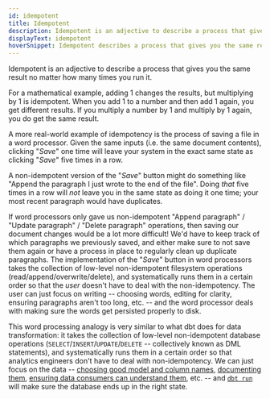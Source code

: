 ```yaml
---
id: idempotent
title: Idempotent
description: Idempotent is an adjective to describe a process that gives you the same result no matter how many times you run it.
displayText: idempotent
hoverSnippet: Idempotent describes a process that gives you the same result no matter how many times you run it.
---
```


<head>
    <title>What is idempotency and why is the concept important in data?</title>
</head>

Idempotent is an adjective to describe a process that gives you the same result no matter how many times you run it.

For a mathematical example, adding 1 changes the results, but multiplying by 1 is idempotent. When you add 1 to a number and then add 1 again, you get different results. If you multiply a number by 1 and multiply by 1 again, you do get the same result.

A more real-world example of idempotency is the process of saving a file in a word processor. Given the same inputs (i.e. the same document contents), clicking "_Save_" one time will leave your system in the exact same state as clicking "_Save_" five times in a row.

A non-idempotent version of the "_Save_" button might do something like "Append the paragraph I just wrote to the end of the file". Doing _that_ five times in a row will _not_ leave you in the same state as doing it one time; your most recent paragraph would have duplicates.

If word processors only gave us non-idempotent "Append paragraph" / "Update paragraph" / "Delete paragraph" operations, then saving our document changes would be a lot more difficult! We'd have to keep track of which paragraphs we previously saved, and either make sure to not save them again or have a process in place to regularly clean up duplicate paragraphs. The implementation of the "_Save_" button in word processors takes the collection of low-level non-idempotent filesystem operations (read/append/overwrite/delete), and systematically runs them in a certain order so that the _user_ doesn't have to deal with the non-idempotency. The user can just focus on writing -- choosing words, editing for clarity, ensuring paragraphs aren't too long, etc. -- and the word processor deals with making sure the words get persisted properly to disk.

This word processing analogy is very similar to what dbt does for data transformation: it takes the collection of low-level non-idempotent database operations (`SELECT`/`INSERT`/`UPDATE`/`DELETE` -- collectively known as <Term id="dml">DML</Term> statements), and systematically runs them in a certain order so that analytics engineers don't have to deal with non-idempotency. We can just focus on the data -- [choosing good model and column names](https://docs.getdbt.com/blog/on-the-importance-of-naming), [documenting them](https://docs.getdbt.com/docs/about/viewpoint#documentation), [ensuring data consumers can understand them](https://docs.getdbt.com/docs/guides/best-practices#consider-the-information-architecture-of-your-data-warehouse), etc. -- and [`dbt run`](https://docs.getdbt.com/reference/commands/run) will make sure the database ends up in the right state.
